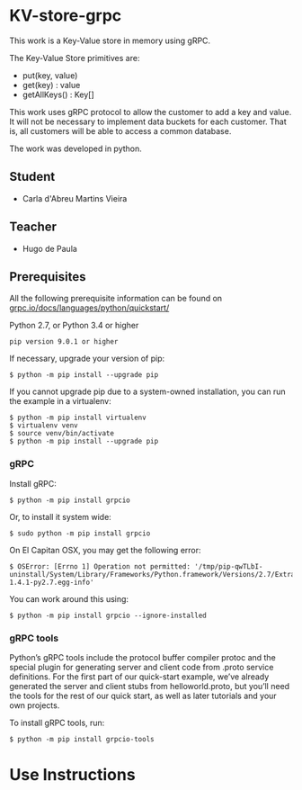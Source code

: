 # KV-store-grpc

This work is a Key-Value store in memory using gRPC.

The Key-Value Store primitives are:

* put(key, value)
* get(key) : value
* getAllKeys() : Key[]

This work uses gRPC protocol to allow the customer to add a key and value. It will not be necessary to implement data buckets for each customer. That is, all customers will be able to access a common database.

The work was developed in python.

## Student

* Carla d'Abreu Martins Vieira

## Teacher

* Hugo de Paula

## Prerequisites
All the following prerequisite information can be found on [grpc.io/docs/languages/python/quickstart/](https://grpc.io/docs/languages/python/quickstart/)

Python 2.7, or Python 3.4 or higher
```shell
pip version 9.0.1 or higher
```
If necessary, upgrade your version of pip:
```shell
$ python -m pip install --upgrade pip
```
If you cannot upgrade pip due to a system-owned installation, you can run the example in a virtualenv:
```shell
$ python -m pip install virtualenv
$ virtualenv venv
$ source venv/bin/activate
$ python -m pip install --upgrade pip
```

### gRPC
Install gRPC:
```shell
$ python -m pip install grpcio
```
Or, to install it system wide:
```shell
$ sudo python -m pip install grpcio
```
On El Capitan OSX, you may get the following error:
```shell
$ OSError: [Errno 1] Operation not permitted: '/tmp/pip-qwTLbI-uninstall/System/Library/Frameworks/Python.framework/Versions/2.7/Extras/lib/python/six-1.4.1-py2.7.egg-info'
```
You can work around this using:
```shell
$ python -m pip install grpcio --ignore-installed
```

### gRPC tools
Python’s gRPC tools include the protocol buffer compiler protoc and the special plugin for generating server and client code from .proto service definitions. For the first part of our quick-start example, we’ve already generated the server and client stubs from helloworld.proto, but you’ll need the tools for the rest of our quick start, as well as later tutorials and your own projects.

To install gRPC tools, run:
```shell
$ python -m pip install grpcio-tools
```
# Use Instructions

